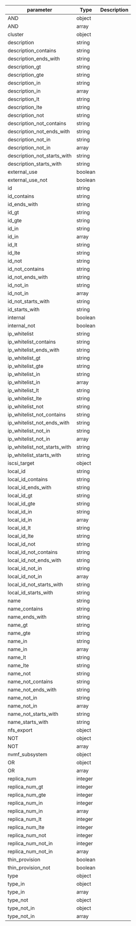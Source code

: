 | parameter | Type | Description |
| ----------- | ----------- |----------- |
| AND  |  object  |    |
| AND  |  array  |    |
| cluster  |  object  |    |
| description  |  string  |    |
| description_contains  |  string  |    |
| description_ends_with  |  string  |    |
| description_gt  |  string  |    |
| description_gte  |  string  |    |
| description_in  |  string  |    |
| description_in  |  array  |    |
| description_lt  |  string  |    |
| description_lte  |  string  |    |
| description_not  |  string  |    |
| description_not_contains  |  string  |    |
| description_not_ends_with  |  string  |    |
| description_not_in  |  string  |    |
| description_not_in  |  array  |    |
| description_not_starts_with  |  string  |    |
| description_starts_with  |  string  |    |
| external_use  |  boolean  |    |
| external_use_not  |  boolean  |    |
| id  |  string  |    |
| id_contains  |  string  |    |
| id_ends_with  |  string  |    |
| id_gt  |  string  |    |
| id_gte  |  string  |    |
| id_in  |  string  |    |
| id_in  |  array  |    |
| id_lt  |  string  |    |
| id_lte  |  string  |    |
| id_not  |  string  |    |
| id_not_contains  |  string  |    |
| id_not_ends_with  |  string  |    |
| id_not_in  |  string  |    |
| id_not_in  |  array  |    |
| id_not_starts_with  |  string  |    |
| id_starts_with  |  string  |    |
| internal  |  boolean  |    |
| internal_not  |  boolean  |    |
| ip_whitelist  |  string  |    |
| ip_whitelist_contains  |  string  |    |
| ip_whitelist_ends_with  |  string  |    |
| ip_whitelist_gt  |  string  |    |
| ip_whitelist_gte  |  string  |    |
| ip_whitelist_in  |  string  |    |
| ip_whitelist_in  |  array  |    |
| ip_whitelist_lt  |  string  |    |
| ip_whitelist_lte  |  string  |    |
| ip_whitelist_not  |  string  |    |
| ip_whitelist_not_contains  |  string  |    |
| ip_whitelist_not_ends_with  |  string  |    |
| ip_whitelist_not_in  |  string  |    |
| ip_whitelist_not_in  |  array  |    |
| ip_whitelist_not_starts_with  |  string  |    |
| ip_whitelist_starts_with  |  string  |    |
| iscsi_target  |  object  |    |
| local_id  |  string  |    |
| local_id_contains  |  string  |    |
| local_id_ends_with  |  string  |    |
| local_id_gt  |  string  |    |
| local_id_gte  |  string  |    |
| local_id_in  |  string  |    |
| local_id_in  |  array  |    |
| local_id_lt  |  string  |    |
| local_id_lte  |  string  |    |
| local_id_not  |  string  |    |
| local_id_not_contains  |  string  |    |
| local_id_not_ends_with  |  string  |    |
| local_id_not_in  |  string  |    |
| local_id_not_in  |  array  |    |
| local_id_not_starts_with  |  string  |    |
| local_id_starts_with  |  string  |    |
| name  |  string  |    |
| name_contains  |  string  |    |
| name_ends_with  |  string  |    |
| name_gt  |  string  |    |
| name_gte  |  string  |    |
| name_in  |  string  |    |
| name_in  |  array  |    |
| name_lt  |  string  |    |
| name_lte  |  string  |    |
| name_not  |  string  |    |
| name_not_contains  |  string  |    |
| name_not_ends_with  |  string  |    |
| name_not_in  |  string  |    |
| name_not_in  |  array  |    |
| name_not_starts_with  |  string  |    |
| name_starts_with  |  string  |    |
| nfs_export  |  object  |    |
| NOT  |  object  |    |
| NOT  |  array  |    |
| nvmf_subsystem  |  object  |    |
| OR  |  object  |    |
| OR  |  array  |    |
| replica_num  |  integer  |    |
| replica_num_gt  |  integer  |    |
| replica_num_gte  |  integer  |    |
| replica_num_in  |  integer  |    |
| replica_num_in  |  array  |    |
| replica_num_lt  |  integer  |    |
| replica_num_lte  |  integer  |    |
| replica_num_not  |  integer  |    |
| replica_num_not_in  |  integer  |    |
| replica_num_not_in  |  array  |    |
| thin_provision  |  boolean  |    |
| thin_provision_not  |  boolean  |    |
| type  |  object  |    |
| type_in  |  object  |    |
| type_in  |  array  |    |
| type_not  |  object  |    |
| type_not_in  |  object  |    |
| type_not_in  |  array  |    |